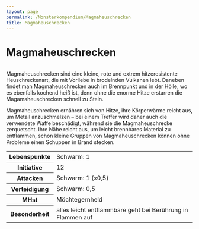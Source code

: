 ```yaml
---
layout: page
permalink: /Monsterkompendium/Magmaheuschrecken
title: Magmaheuschrecken
---
```


# Magmaheuschrecken

<img alt="" src="{{ site.baseurl }}/assets/pics/weltenbuch/gallery/monster/tn2/magmaschrecke.jpg"/>

Magmaheuschrecken sind eine kleine, rote und extrem hitzeresistente Heuschreckenart, die mit Vorliebe in brodelnden Vulkanen lebt. Daneben findet man Magmaheuschrecken auch im Brennpunkt und in der Hölle, wo es ebenfalls kochend heiß ist, denn ohne die enorme Hitze erstarren die Magamaheuschrecken schnell zu Stein.

Magmaheuschrecken ernähren sich von Hitze, ihre Körperwärme reicht aus, um Metall anzuschmelzen &ndash; bei einem Treffer wird daher auch die verwendete Waffe beschädigt, während sie die Magmaheuschrecke zerquetscht. Ihre Nähe reicht aus, um leicht brennbares Material zu entflammen, schon kleine Gruppen von Magmaheuschrecken können ohne Probleme einen Schuppen in Brand stecken.

<table  >
<tbody>
<tr><th>Lebenspunkte</th><td>Schwarm: 1</td></tr>
<tr><th>Initiative</th><td>12</td></tr>
<tr><th>Attacken</th><td>Schwarm: 1 (x0,5)</td></tr>
<tr><th>Verteidigung</th><td>Schwarm: 0,5</td></tr>
<tr><th>MHst</th><td>Möchtegernheld</td></tr>
<tr><th>Besonderheit</th><td>alles leicht entflammbare geht bei Berührung in Flammen auf</td></tr>
</tbody>
</table>
